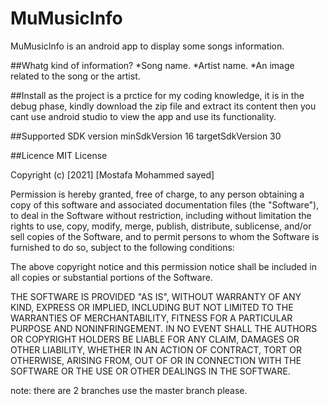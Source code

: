 # MuMusicInfo
MuMusicInfo is an android app to display some songs information.

##Whatg kind of information?
*Song name.
*Artist name.
*An image related to the song or the artist.


##Install
as the project is a prctice for my coding knowledge, it is in the debug phase, kindly download the zip file and extract its content then you cant use android studio to view the app and use its functionality.

##Supported SDK version
         minSdkVersion 16
        targetSdkVersion 30
        
##Licence
MIT License

Copyright (c) [2021] [Mostafa Mohammed sayed]

Permission is hereby granted, free of charge, to any person obtaining a copy
of this software and associated documentation files (the "Software"), to deal
in the Software without restriction, including without limitation the rights
to use, copy, modify, merge, publish, distribute, sublicense, and/or sell
copies of the Software, and to permit persons to whom the Software is
furnished to do so, subject to the following conditions:

The above copyright notice and this permission notice shall be included in all
copies or substantial portions of the Software.

THE SOFTWARE IS PROVIDED "AS IS", WITHOUT WARRANTY OF ANY KIND, EXPRESS OR
IMPLIED, INCLUDING BUT NOT LIMITED TO THE WARRANTIES OF MERCHANTABILITY,
FITNESS FOR A PARTICULAR PURPOSE AND NONINFRINGEMENT. IN NO EVENT SHALL THE
AUTHORS OR COPYRIGHT HOLDERS BE LIABLE FOR ANY CLAIM, DAMAGES OR OTHER
LIABILITY, WHETHER IN AN ACTION OF CONTRACT, TORT OR OTHERWISE, ARISING FROM,
OUT OF OR IN CONNECTION WITH THE SOFTWARE OR THE USE OR OTHER DEALINGS IN THE
SOFTWARE.
 
note:
there are 2 branches use the master branch please.
